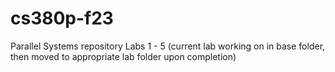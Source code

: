 # cs380p-f23
Parallel Systems repository
Labs 1 - 5 (current lab working on in base folder, then moved to appropriate lab folder upon completion)
